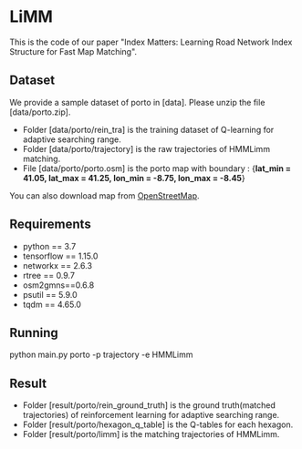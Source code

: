 # LiMM
This is the code of our paper "Index Matters: Learning Road Network Index Structure for Fast Map Matching".

## Dataset
We provide a sample dataset of porto in \[data]. Please unzip the file \[data/porto.zip]. 
- Folder \[data/porto/rein_tra] is the training dataset of Q-learning for adaptive searching range. 
- Folder \[data/porto/trajectory] is the raw trajectories of HMMLimm matching. 
- File \[data/porto/porto.osm] is the porto map with boundary : {**lat_min = 41.05, lat_max = 41.25, lon_min = -8.75, lon_max = -8.45**}

You can also download map from <a href="https://www.openstreetmap.org" target="_blank">OpenStreetMap</a>.

## Requirements
- python == 3.7
- tensorflow == 1.15.0
- networkx == 2.6.3
- rtree == 0.9.7
- osm2gmns==0.6.8
- psutil == 5.9.0
- tqdm == 4.65.0

## Running
python main.py porto -p trajectory -e HMMLimm

## Result
- Folder \[result/porto/rein_ground_truth] is the ground truth(matched trajectories) of reinforcement learning for adaptive searching range. 
- Folder \[result/porto/hexagon_q_table] is the Q-tables for each hexagon.
- Folder \[result/porto/limm] is the matching trajectories of HMMLimm.
